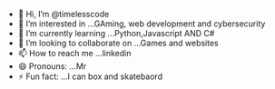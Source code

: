 - 👋 Hi, I’m @timelesscode
- 👀 I’m interested in ...GAming, web development and cybersecurity
- 🌱 I’m currently learning ...Python,Javascript AND C#
- 💞️ I’m looking to collaborate on ...Games and websites  
- 📫 How to reach me ...linkedin
- 😄 Pronouns: ...Mr
- ⚡ Fun fact: ...I can box and skatebaord

<!---
timelesscode/timelesscode is a ✨ special ✨ repository because its `README.md` (this file) appears on your GitHub profile.
You can click the Preview link to take a look at your changes.
--->
